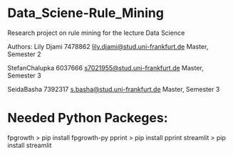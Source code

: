# Data_Sciene-Rule_Mining
Research project on rule mining for the lecture Data Science



Authors:
  Lily Djami
  7478862
  lily.djami@stud.uni-frankfurt.de
  Master, Semester 2
  
  StefanChalupka
  6037666
  s7021955@stud.uni-frankfurt.de
  Master, Semester 3
  
  SeidaBasha
  7392317
  s.basha@stud.uni-frankfurt.de
  Master, Semester 3


# Needed Python Packeges:
  fpgrowth
    > pip install fpgrowth-py
  pprint
    > pip install pprint
  streamlit
    > pip install streamlit

